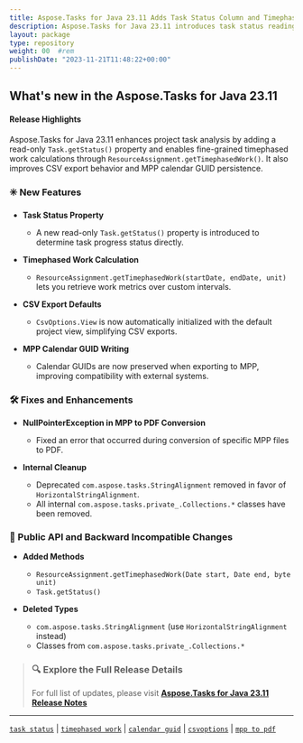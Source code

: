 ```yaml
---
title: Aspose.Tasks for Java 23.11 Adds Task Status Column and Timephased Work API
description: Aspose.Tasks for Java 23.11 introduces task status reading, timephased work calculations, CSV view defaults, and fixes PDF export issues in MPP conversion.
layout: package
type: repository
weight: 00	#rem
publishDate: "2023-11-21T11:48:22+00:00"
---
```


## What's new in the Aspose.Tasks for Java 23.11

#### Release Highlights

Aspose.Tasks for Java 23.11 enhances project task analysis by adding a read-only `Task.getStatus()` property and enables fine-grained timephased work calculations through `ResourceAssignment.getTimephasedWork()`. It also improves CSV export behavior and MPP calendar GUID persistence.

### ✳️ New Features

- **Task Status Property**
  - A new read-only `Task.getStatus()` property is introduced to determine task progress status directly.

- **Timephased Work Calculation**
  - `ResourceAssignment.getTimephasedWork(startDate, endDate, unit)` lets you retrieve work metrics over custom intervals.

- **CSV Export Defaults**
  - `CsvOptions.View` is now automatically initialized with the default project view, simplifying CSV exports.

- **MPP Calendar GUID Writing**
  - Calendar GUIDs are now preserved when exporting to MPP, improving compatibility with external systems.

### 🛠 Fixes and Enhancements

- **NullPointerException in MPP to PDF Conversion**
  - Fixed an error that occurred during conversion of specific MPP files to PDF.

- **Internal Cleanup**
  - Deprecated `com.aspose.tasks.StringAlignment` removed in favor of `HorizontalStringAlignment`.
  - All internal `com.aspose.tasks.private_.Collections.*` classes have been removed.

### 🔄 Public API and Backward Incompatible Changes

- **Added Methods**
  - `ResourceAssignment.getTimephasedWork(Date start, Date end, byte unit)`
  - `Task.getStatus()`

- **Deleted Types**
  - `com.aspose.tasks.StringAlignment` (use `HorizontalStringAlignment` instead)
  - Classes from `com.aspose.tasks.private_.Collections.*`

> ### 🔍 Explore the Full Release Details
>
> For full list of updates, please visit **[Aspose.Tasks for Java 23.11 Release Notes](https://releases.aspose.com/tasks/java/release-notes/2023/aspose-tasks-for-java-23-11-release-notes/)**

---

[`task status`](https://search.aspose.com/q/task-status.html) | [`timephased work`](https://search.aspose.com/q/timephased-work.html) | [`calendar guid`](https://search.aspose.com/q/calendar-guid.html) | [`csvoptions`](https://search.aspose.com/q/csvoptions.html) | [`mpp to pdf`](https://search.aspose.com/q/mpp-to-pdf.html)
